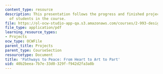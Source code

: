 ```yaml
---
content_type: resource
description: This presentation follows the progress and finished projects of one group
  of students in the course.
file: https://ol-ocw-studio-app-qa.s3.amazonaws.com/courses/2-993-designing-paths-to-peace-fall-2002/40b2beea7b7e33d0329ff942d2fa3a8b_pathways_course_outline1.pdf
file_type: application/pdf
learning_resource_types:
- Projects
ocw_type: OCWFile
parent_title: Projects
parent_type: CourseSection
resourcetype: Document
title: 'Pathways to Peace: From Heart to Art to Part'
uid: 40b2beea-7b7e-33d0-329f-f942d2fa3a8b
---
```


